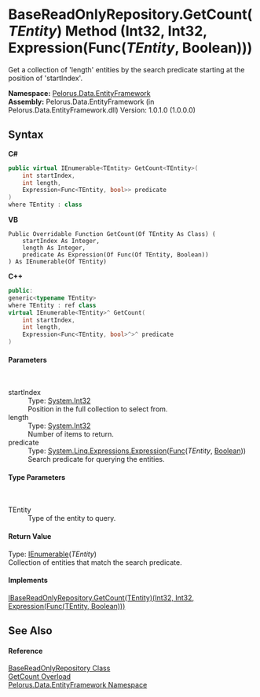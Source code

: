 # BaseReadOnlyRepository.GetCount(*TEntity*) Method (Int32, Int32, Expression(Func(*TEntity*, Boolean)))
 

Get a collection of 'length' entities by the search predicate starting at the position of 'startIndex'.

**Namespace:**&nbsp;<a href="55312241">Pelorus.Data.EntityFramework</a><br />**Assembly:**&nbsp;Pelorus.Data.EntityFramework (in Pelorus.Data.EntityFramework.dll) Version: 1.0.1.0 (1.0.0.0)

## Syntax

**C#**<br />
``` C#
public virtual IEnumerable<TEntity> GetCount<TEntity>(
	int startIndex,
	int length,
	Expression<Func<TEntity, bool>> predicate
)
where TEntity : class

```

**VB**<br />
``` VB
Public Overridable Function GetCount(Of TEntity As Class) ( 
	startIndex As Integer,
	length As Integer,
	predicate As Expression(Of Func(Of TEntity, Boolean))
) As IEnumerable(Of TEntity)
```

**C++**<br />
``` C++
public:
generic<typename TEntity>
where TEntity : ref class
virtual IEnumerable<TEntity>^ GetCount(
	int startIndex, 
	int length, 
	Expression<Func<TEntity, bool>^>^ predicate
)
```


#### Parameters
&nbsp;<dl><dt>startIndex</dt><dd>Type: <a href="http://msdn2.microsoft.com/en-us/library/td2s409d" target="_blank">System.Int32</a><br />Position in the full collection to select from.</dd><dt>length</dt><dd>Type: <a href="http://msdn2.microsoft.com/en-us/library/td2s409d" target="_blank">System.Int32</a><br />Number of items to return.</dd><dt>predicate</dt><dd>Type: <a href="http://msdn2.microsoft.com/en-us/library/bb335710" target="_blank">System.Linq.Expressions.Expression</a>(<a href="http://msdn2.microsoft.com/en-us/library/bb549151" target="_blank">Func</a>(*TEntity*, <a href="http://msdn2.microsoft.com/en-us/library/a28wyd50" target="_blank">Boolean</a>))<br />Search predicate for querying the entities.</dd></dl>

#### Type Parameters
&nbsp;<dl><dt>TEntity</dt><dd>Type of the entity to query.</dd></dl>

#### Return Value
Type: <a href="http://msdn2.microsoft.com/en-us/library/9eekhta0" target="_blank">IEnumerable</a>(*TEntity*)<br />Collection of entities that match the search predicate.

#### Implements
<a href="78E3D68">IBaseReadOnlyRepository.GetCount(TEntity)(Int32, Int32, Expression(Func(TEntity, Boolean)))</a><br />

## See Also


#### Reference
<a href="7A83640C">BaseReadOnlyRepository Class</a><br /><a href="CAFD0D5C">GetCount Overload</a><br /><a href="55312241">Pelorus.Data.EntityFramework Namespace</a><br />